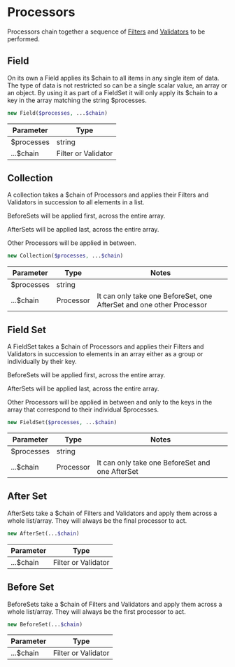 # Processors

Processors chain together a sequence of [Filters](filters.md) and [Validators](validators.md) to be performed.

## Field

On its own a Field applies its $chain to all items in any single item of data.
The type of data is not restricted so can be a single scalar value, an array or an object.
By using it as part of a FieldSet it will only apply its $chain to a key in the array
matching the string $processes.

```php
new Field($processes, ...$chain)
```

| Parameter  | Type                |
|------------|---------------------|
| $processes | string              |
| ...$chain  | Filter or Validator |

## Collection

A collection takes a $chain of Processors and applies their Filters and Validators in succession
to all elements in a list.

BeforeSets will be applied first, across the entire array.

AfterSets will be applied last, across the entire array.

Other Processors will be applied in between.

```php
new Collection($processes, ...$chain)
```

| Parameter  | Type      | Notes                                                                |
|------------|-----------|----------------------------------------------------------------------|
| $processes | string    |                                                                      |
| ...$chain  | Processor | It can only take one BeforeSet, one AfterSet and one other Processor |

## Field Set

A FieldSet takes a $chain of Processors and applies their Filters and Validators in succession
to elements in an array either as a group or individually by their key.

BeforeSets will be applied first, across the entire array.

AfterSets will be applied last, across the entire array.

Other Processors will be applied in between and only to the keys in the array that correspond to
their individual $processes.

```php
new FieldSet($processes, ...$chain)
```

| Parameter  | Type      | Notes                                           |
|------------|-----------|-------------------------------------------------|
| $processes | string    |                                                 |
| ...$chain  | Processor | It can only take one BeforeSet and one AfterSet |

## After Set

AfterSets take a $chain of Filters and Validators and apply them across a whole list/array.
They will always be the final processor to act.

```php
new AfterSet(...$chain)
```

| Parameter  | Type                |
|------------|---------------------|
| ...$chain  | Filter or Validator |

## Before Set

BeforeSets take a $chain of Filters and Validators and apply them across a whole list/array.
They will always be the first processor to act.

```php
new BeforeSet(...$chain)
```

| Parameter  | Type                |
|------------|---------------------|
| ...$chain  | Filter or Validator |
